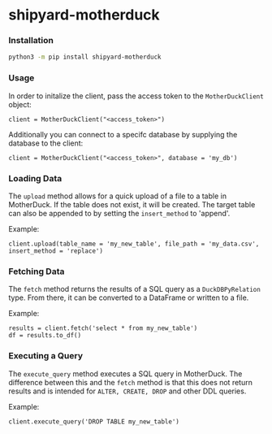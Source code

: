 # shipyard-motherduck 

### Installation 
```bash
python3 -m pip install shipyard-motherduck
```

### Usage 

In order to initalize the client, pass the access token to the `MotherDuckClient` object:

```python3
client = MotherDuckClient("<access_token>")
```

Additionally you can connect to a specifc database by supplying the database to the client:

```python3
client = MotherDuckClient("<access_token>", database = 'my_db')

```


### Loading Data 

The `upload` method allows for a quick upload of a file to a table in MotherDuck. If the table does not exist,
it will be created. The target table can also be appended to by setting the `insert_method` to 'append'. 

Example: 

```python3
client.upload(table_name = 'my_new_table', file_path = 'my_data.csv', insert_method = 'replace')

```

### Fetching Data
The `fetch` method returns the results of a SQL query as a `DuckDBPyRelation` type. From there, it can be converted to a DataFrame or 
written to a file. 

Example:
```python3
results = client.fetch('select * from my_new_table')
df = results.to_df()
```


### Executing a Query 
The `execute_query` method executes a SQL query in MotherDuck. The difference between this and the `fetch` method is that this 
does not return results and is intended for `ALTER, CREATE, DROP` and other DDL queries. 

Example:
```python3 
client.execute_query('DROP TABLE my_new_table')
```


